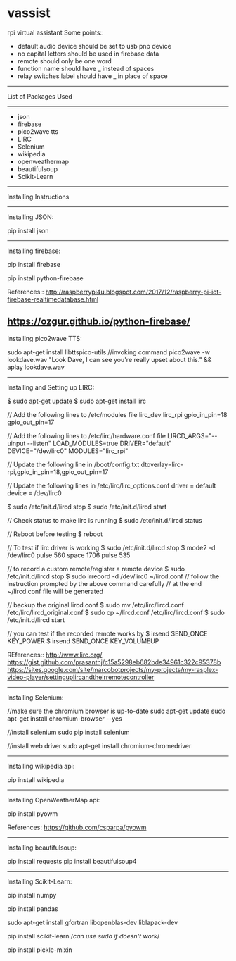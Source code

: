 # vassist
rpi virtual assistant
Some points::
- default audio device should be set to usb pnp device
- no capital letters should be used in firebase data
- remote should only be one word
- function name should have _ instead of spaces
- relay switches label should have _ in place of space



***************************
List of Packages Used
***************************

- json
- firebase
- pico2wave tts
- LIRC
- Selenium
- wikipedia
- openweathermap
- beautifulsoup
- Scikit-Learn

***********************
Installing Instructions
***********************

Installing JSON:

pip install json

-------------------------------------------------------------------------
Installing firebase:

pip install firebase

pip install python-firebase

References::
http://raspberrypi4u.blogspot.com/2017/12/raspberry-pi-iot-firebase-realtimedatabase.html

https://ozgur.github.io/python-firebase/
-------------------------------------------------------------------------

Installing pico2wave TTS:

sudo apt-get install libttspico-utils
//invoking command
pico2wave -w lookdave.wav "Look Dave, I can see you're really upset about this." && aplay lookdave.wav

-------------------------------------------------------------------------
Installing and Setting up LIRC: 

$ sudo apt-get update
$ sudo apt-get install lirc

// Add the following lines to /etc/modules file
lirc_dev
lirc_rpi gpio_in_pin=18 gpio_out_pin=17

// Add the following lines to /etc/lirc/hardware.conf file
LIRCD_ARGS="--uinput --listen"
LOAD_MODULES=true
DRIVER="default"
DEVICE="/dev/lirc0"
MODULES="lirc_rpi"

// Update the following line in /boot/config.txt
dtoverlay=lirc-rpi,gpio_in_pin=18,gpio_out_pin=17

// Update the following lines in /etc/lirc/lirc_options.conf
driver    = default
device    = /dev/lirc0

$ sudo /etc/init.d/lircd stop
$ sudo /etc/init.d/lircd start

// Check status to make lirc is running
$ sudo /etc/init.d/lircd status

// Reboot before testing
$ reboot

// To test if lirc driver is working
$ sudo /etc/init.d/lircd stop
$ mode2 -d /dev/lirc0
<press a key in remote and you should see multple lines like below>
pulse 560
space 1706
pulse 535

// to record a custom remote/register a remote device
$ sudo /etc/init.d/lircd stop
$ sudo irrecord -d /dev/lirc0 ~/lircd.conf
// follow the instruction prompted by the above command carefully
// at the end ~/lircd.conf file will be generated

// backup the original lircd.conf
$ sudo mv /etc/lirc/lircd.conf /etc/lirc/lircd_original.conf
$ sudo cp ~/lircd.conf /etc/lirc/lircd.conf
$ sudo /etc/init.d/lircd start

// you can test if the recorded remote works by
$ irsend SEND_ONCE <device-name> KEY_POWER
$ irsend SEND_ONCE <device-name> KEY_VOLUMEUP


REferences::
http://www.lirc.org/
https://gist.github.com/prasanthj/c15a5298eb682bde34961c322c95378b
https://sites.google.com/site/marcobotprojects/my-projects/my-rasplex-video-player/settinguplircandtheirremotecontroller

------------------------------------------------------------------------
Installing Selenium:

//make sure the chromium browser is up-to-date
sudo apt-get update
sudo apt-get install chromium-browser --yes

//install selenium
sudo pip install selenium

//install web driver
sudo apt-get install chromium-chromedriver

------------------------------------------------------------------------
Installing wikipedia api:

pip install wikipedia

------------------------------------------------------------------------
Installing OpenWeatherMap api:

pip install pyowm

References: https://github.com/csparpa/pyowm


------------------------------------------------------------------------
Installing  beautifulsoup:

pip install requests
pip install beautifulsoup4

------------------------------------------------------------------------
Installing Scikit-Learn:

pip install numpy

pip install pandas

sudo apt-get install gfortran libopenblas-dev liblapack-dev

pip install scikit-learn  /*can use sudo if doesn't work*/

pip install pickle-mixin
